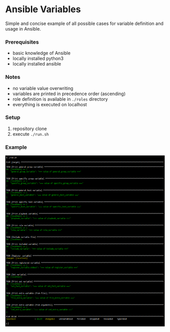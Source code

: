 # Ansible Variables

Simple and concise example of all possible cases for variable definition and usage in Ansible.

### Prerequisites

* basic knowledge of Ansible
* locally installed python3
* locally installed ansible

### Notes

* no variable value overwriting
* variables are printed in precedence order (ascending)
* role definition is available in `./roles` directory
* everything is executed on localhost

### Setup

1. repository clone
2. execute `./run.sh`

### Example

![example](img/example.png)

